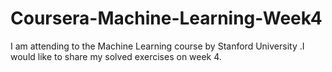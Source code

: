 # Coursera-Machine-Learning-Week4
 I am attending  to  the Machine Learning  course by Stanford University .I would like  to share  my solved exercises on week 4.
